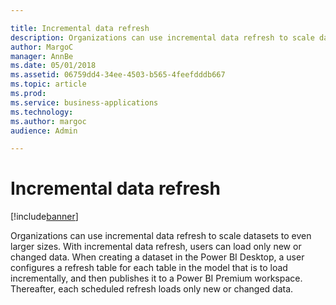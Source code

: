 ```yaml
---

title: Incremental data refresh
description: Organizations can use incremental data refresh to scale datasets to even larger sizes.
author: MargoC
manager: AnnBe
ms.date: 05/01/2018
ms.assetid: 06759dd4-34ee-4503-b565-4feefdddb667
ms.topic: article
ms.prod: 
ms.service: business-applications
ms.technology: 
ms.author: margoc
audience: Admin

---
```

#  Incremental data refresh




[!include[banner](../../../includes/banner.md)]

Organizations can use incremental data refresh to scale datasets to even larger
sizes. With incremental data refresh, users can load only new or changed data.
When creating a dataset in the Power BI Desktop, a user configures a refresh
table for each table in the model that is to load incrementally, and then
publishes it to a Power BI Premium workspace. Thereafter, each scheduled refresh
loads only new or changed data.
